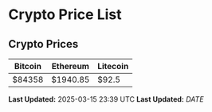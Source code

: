 # Crypto Price List

## Crypto Prices
| Bitcoin | Ethereum | Litecoin |
| ------- | -------- | -------- |
| $84358 | $1940.85 | $92.5 |
**Last Updated:** 2025-03-15 23:39 UTC
**Last Updated:** $DATE$
